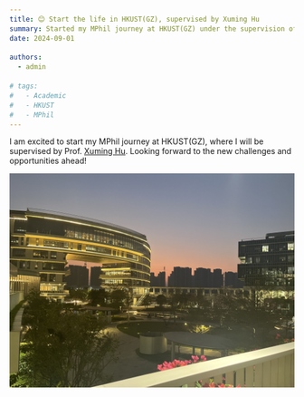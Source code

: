 ```yaml
---
title: 😊 Start the life in HKUST(GZ), supervised by Xuming Hu
summary: Started my MPhil journey at HKUST(GZ) under the supervision of Prof. Xuming Hu
date: 2024-09-01

authors:
  - admin

# tags:
#   - Academic
#   - HKUST
#   - MPhil
---
```


I am excited to start my MPhil journey at HKUST(GZ), where I will be supervised by Prof. [Xuming Hu](https://xuminghu.github.io/). Looking forward to the new challenges and opportunities ahead!

![HKUST(GZ) Campus](campus.jpg "HKUST(GZ) Campus")
